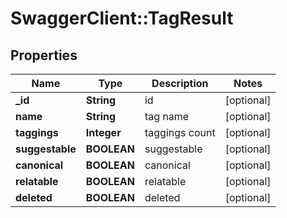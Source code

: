 # SwaggerClient::TagResult

## Properties
Name | Type | Description | Notes
------------ | ------------- | ------------- | -------------
**_id** | **String** | id | [optional] 
**name** | **String** | tag name | [optional] 
**taggings** | **Integer** | taggings count | [optional] 
**suggestable** | **BOOLEAN** | suggestable | [optional] 
**canonical** | **BOOLEAN** | canonical | [optional] 
**relatable** | **BOOLEAN** | relatable | [optional] 
**deleted** | **BOOLEAN** | deleted | [optional] 


